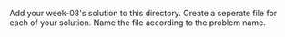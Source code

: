 Add your week-08's solution to this directory.
Create a seperate file for each of your solution. Name the file according to the problem name.

